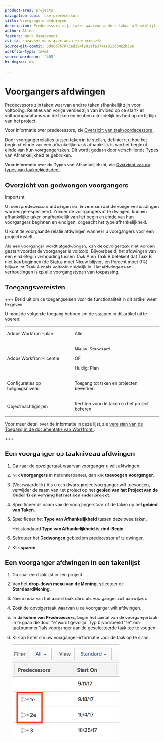 ```yaml
---
product-area: projects
navigation-topic: use-predecessors
title: Voorgangers afdwingen
description: Predecessors zijn taken waarvan andere taken afhankelijk zijn voor voltooiing. Relaties van vorige versies zijn van invloed op de start- en voltooiingsdatums van de taken en hebben uiteindelijk invloed op de tijdlijn van het project.
author: Alina
feature: Work Management
exl-id: c3242b92-9036-4770-a073-2a9c393b97fd
source-git-commit: 3d96d7b7073ad194f291afe370ae813d3482bc9e
workflow-type: tm+mt
source-wordcount: '485'
ht-degree: 0%

---
```


# Voorgangers afdwingen

<!-- Audited: 2/2024 -->

Predecessors zijn taken waarvan andere taken afhankelijk zijn voor voltooiing. Relaties van vorige versies zijn van invloed op de start- en voltooiingsdatums van de taken en hebben uiteindelijk invloed op de tijdlijn van het project.

Voor informatie over predecessors, zie [&#x200B; Overzicht van taakvoordecessors &#x200B;](../../../manage-work/tasks/use-prdcssrs/predecessors-overview.md).

Door voorgangerrelaties tussen taken in te stellen, definieert u hoe het begin of einde van een afhankelijke taak afhankelijk is van het begin of einde van hun voorgangertaken. Dit wordt gedaan door verschillende Types van Afhankelijkheid te gebruiken.

Voor informatie over de Types van Afhankelijkheid, zie [&#x200B; Overzicht van de types van taakgebiedsdeel &#x200B;](../../../manage-work/tasks/use-prdcssrs/task-dependency-types.md).

## Overzicht van gedwongen voorgangers

>[!IMPORTANT]
>
>U moet predecessors afdwingen om te vereisen dat de vorige verhoudingen worden gerespecteerd. Zonder de voorgangers af te dwingen, kunnen afhankelijke taken onafhankelijk van het begin en einde van hun voorgangers beginnen en eindigen, ongeacht het type afhankelijkheid.

U kunt de voorgaande relatie afdwingen wanneer u voorgangers voor een project instelt.

Als een voorganger wordt afgedwongen, kan de opvolgertaak niet worden gestart voordat de voorganger is voltooid. Bijvoorbeeld, het afdwingen van een eind-Begin verhouding tussen Taak A en Taak B betekent dat Taak B niet kan beginnen (de Status moet Nieuw blijven, en Percent moet 0%) blijven tot Taak A zoals voltooid duidelijk is. Het afdwingen van verhoudingen is op alle voorgangstypen van toepassing.

## Toegangsvereisten

+++ Breid uit om de toegangseisen voor de functionaliteit in dit artikel weer te geven.

U moet de volgende toegang hebben om de stappen in dit artikel uit te voeren:

<table style="table-layout:auto"> 
 <col> 
 <col> 
 <tbody> 
  <tr> 
   <td role="rowheader">Adobe Workfront-plan</td> 
   <td> <p>Alle</p> </td> 
  </tr> 
  <tr> 
   <td role="rowheader">Adobe Workfront-licentie</td> 
   <td>
      <p>Nieuw: Standaard</p> 
      <p>OF</p>
      <p>Huidig: Plan</p>
   </td> 
  </tr> 
  <tr> 
   <td role="rowheader">Configuraties op toegangsniveau</td> 
   <td> <p>Toegang tot taken en projecten bewerken</p> </td> 
  </tr> 
  <tr> 
   <td role="rowheader">Objectmachtigingen</td> 
   <td><p>Rechten voor de taken en het project beheren</p></td> 
  </tr> 
 </tbody> 
</table>

Voor meer detail over de informatie in deze lijst, zie [&#x200B; vereisten van de Toegang in de documentatie van Workfront &#x200B;](/help/quicksilver/administration-and-setup/add-users/access-levels-and-object-permissions/access-level-requirements-in-documentation.md).

+++

## Een voorganger op taakniveau afdwingen

1. Ga naar de opvolgertaak waarvan voorganger u wilt afdwingen.
1. Klik **Voorgangers** in het linkerpaneel, dan klik **toevoegen Voorganger**.
1. (Voorwaardelijk) Als u een dwars-projectvoorganger wilt toevoegen, verwijder de naam van het project op het **gebied van het Project van de Ouder 1&rbrace; en vervang het met een ander project.**
1. Specificeer de naam van de voorgangerstaak of de taken op het **gebied van Taken**.
1. Specificeer het **Type van Afhankelijkheid** tussen deze twee taken.

   Het standaard **Type van Afhankelijkheid** is **eind-Begin**.

1. Selecteer het **Gedwongen** gebied om predecessor af te dwingen.
1. Klik **sparen**.

## Een voorganger afdwingen in een takenlijst

1. Ga naar een taaklijst in een project.
1. Van het **drop-down menu van de Mening**, selecteer de **StandaardMening**.

1. Neem nota van het aantal taak die u als voorganger zult aanwijzen.
1. Zoek de opvolgertaak waarvan u de voorganger wilt afdwingen.
1. In de **kolom van Predecessors**, begin het aantal van de voorgangertaak in te gaan die door &quot;e&quot;wordt gevolgd. Typ bijvoorbeeld &quot;1e&quot; om taaknummer 1 als voorganger aan de geselecteerde taak toe te voegen.
1. Klik op Enter om uw voorganger-informatie voor de taak op te slaan.

   ![&#x200B; predecessor_required_in_list.png &#x200B;](assets/predecessor-enforced-in-list-350x308.png)
